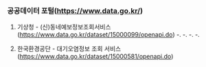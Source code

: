 ### 공공데이터 포털(https://www.data.go.kr/)

1. 기상청 - (신)동네예보정보조회서비스(https://www.data.go.kr/dataset/15000099/openapi.do)
 -.
 -.
 -.
 -.

2. 한국환경공단 - 대기오염정보 조회 서비스(https://www.data.go.kr/dataset/15000581/openapi.do)
